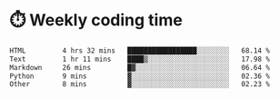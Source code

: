 
# :stopwatch: Weekly coding time
<!--START_SECTION:waka-->

```txt
HTML         4 hrs 32 mins   █████████████████░░░░░░░░   68.14 %
Text         1 hr 11 mins    ████▒░░░░░░░░░░░░░░░░░░░░   17.98 %
Markdown     26 mins         █▓░░░░░░░░░░░░░░░░░░░░░░░   06.64 %
Python       9 mins          ▓░░░░░░░░░░░░░░░░░░░░░░░░   02.36 %
Other        8 mins          ▓░░░░░░░░░░░░░░░░░░░░░░░░   02.23 %
```

<!--END_SECTION:waka-->


<!-- <p> <img src="https://github-readme-stats.vercel.app/api?username=cozgerest&show_icons=true&hide_border=false" />  </p> -->

